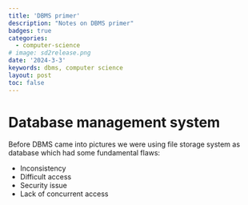 ```yaml
---
title: 'DBMS primer'
description: "Notes on DBMS primer"
badges: true
categories:
  - computer-science
# image: sd2release.png
date: '2024-3-3'
keywords: dbms, computer science
layout: post
toc: false
---
```


# Database management system

Before DBMS came into pictures we were using file storage system as database which had some fundamental flaws:
* Inconsistency 
* Difficult access
* Security issue
* Lack of concurrent access
